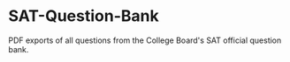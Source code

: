 # SAT-Question-Bank
PDF exports of all questions from the College Board's SAT official question bank.
